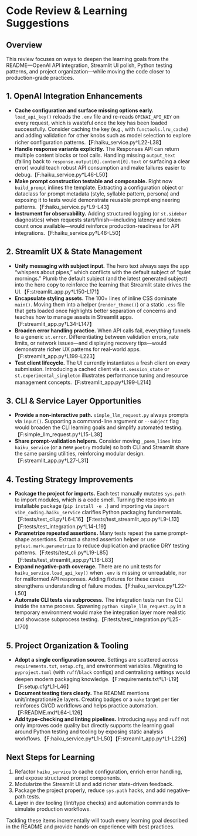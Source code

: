 # Code Review & Learning Suggestions

## Overview
This review focuses on ways to deepen the learning goals from the README—OpenAI API integration, Streamlit UI polish, Python testing patterns, and project organization—while moving the code closer to production-grade practices.

## 1. OpenAI Integration Enhancements
- **Cache configuration and surface missing options early.** `load_api_key()` reloads the `.env` file and re-reads `OPENAI_API_KEY` on every request, which is wasteful once the key has been loaded successfully. Consider caching the key (e.g., with `functools.lru_cache`) and adding validation for other knobs such as model selection to explore richer configuration patterns.【F:haiku_service.py†L22-L38】
- **Handle response variants explicitly.** The Responses API can return multiple content blocks or tool calls. Handling missing `output_text` (falling back to `response.output[0].content[0].text` or surfacing a clear error) would teach robust API consumption and make failures easier to debug.【F:haiku_service.py†L46-L50】
- **Make prompt construction testable and composable.** Right now `build_prompt` inlines the template. Extracting a configuration object or dataclass for prompt metadata (style, syllable pattern, persona) and exposing it to tests would demonstrate reusable prompt engineering patterns.【F:haiku_service.py†L9-L43】
- **Instrument for observability.** Adding structured logging (or `st.sidebar` diagnostics) when requests start/finish—including latency and token count once available—would reinforce production-readiness for API integrations.【F:haiku_service.py†L46-L50】

## 2. Streamlit UX & State Management
- **Unify messaging with subject input.** The hero text always says the app “whispers about pipes,” which conflicts with the default subject of “quiet mornings.” Plumb the default subject (and the latest generated subject) into the hero copy to reinforce the learning that Streamlit state drives the UI.【F:streamlit_app.py†L150-L171】
- **Encapsulate styling assets.** The 100+ lines of inline CSS dominate `main()`. Moving them into a helper (`render_theme()`) or a static `.css` file that gets loaded once highlights better separation of concerns and teaches how to manage assets in Streamlit apps.【F:streamlit_app.py†L34-L147】
- **Broaden error handling practice.** When API calls fail, everything funnels to a generic `st.error`. Differentiating between validation errors, rate limits, or network issues—and displaying recovery tips—would demonstrate richer UX patterns for real-world apps.【F:streamlit_app.py†L199-L223】
- **Test client lifecycle.** The UI currently instantiates a fresh client on every submission. Introducing a cached client via `st.session_state` or `st.experimental_singleton` illustrates performance tuning and resource management concepts.【F:streamlit_app.py†L199-L214】

## 3. CLI & Service Layer Opportunities
- **Provide a non-interactive path.** `simple_llm_request.py` always prompts via `input()`. Supporting a command-line argument or `--subject` flag would broaden the CLI learning goals and simplify automated testing.【F:simple_llm_request.py†L15-L38】
- **Share prompt-validation helpers.** Consider moving `_poem_lines` into `haiku_service` (or a new `poetry` module) so both CLI and Streamlit share the same parsing utilities, reinforcing modular design.【F:streamlit_app.py†L27-L31】

## 4. Testing Strategy Improvements
- **Package the project for imports.** Each test manually mutates `sys.path` to import modules, which is a code smell. Turning the repo into an installable package (`pip install -e .`) and importing via `import vibe_coding.haiku_service` clarifies Python packaging fundamentals.【F:tests/test_cli.py†L6-L16】【F:tests/test_streamlit_app.py†L9-L13】【F:tests/test_integration.py†L14-L19】
- **Parametrize repeated assertions.** Many tests repeat the same prompt-shape assertions. Extract a shared assertion helper or use `pytest.mark.parametrize` to reduce duplication and practice DRY testing patterns.【F:tests/test_cli.py†L19-L85】【F:tests/test_streamlit_app.py†L18-L83】
- **Expand negative-path coverage.** There are no unit tests for `haiku_service.load_api_key()` when `.env` is missing or unreadable, nor for malformed API responses. Adding fixtures for these cases strengthens understanding of failure modes.【F:haiku_service.py†L22-L50】
- **Automate CLI tests via subprocess.** The integration tests run the CLI inside the same process. Spawning `python simple_llm_request.py` in a temporary environment would make the integration layer more realistic and showcase subprocess testing.【F:tests/test_integration.py†L25-L170】

## 5. Project Organization & Tooling
- **Adopt a single configuration source.** Settings are scattered across `requirements.txt`, `setup.cfg`, and environment variables. Migrating to `pyproject.toml` (with `ruff`/`black` configs) and centralizing settings would deepen modern packaging knowledge.【F:requirements.txt†L1-L19】【F:setup.cfg†L1-L46】
- **Document testing tiers clearly.** The README mentions unit/integration/e2e layers. Creating badges or a `make` target per tier reinforces CI/CD workflows and helps practice automation.【F:README.md†L64-L126】
- **Add type-checking and linting pipelines.** Introducing `mypy` and `ruff` not only improves code quality but directly supports the learning goal around Python testing and tooling by exposing static analysis workflows.【F:haiku_service.py†L1-L50】【F:streamlit_app.py†L1-L226】

## Next Steps for Learning
1. Refactor `haiku_service` to cache configuration, enrich error handling, and expose structured prompt components.
2. Modularize the Streamlit UI and add richer state-driven feedback.
3. Package the project properly, reduce `sys.path` hacks, and add negative-path tests.
4. Layer in dev tooling (lint/type checks) and automation commands to simulate production workflows.

Tackling these items incrementally will touch every learning goal described in the README and provide hands-on experience with best practices.
